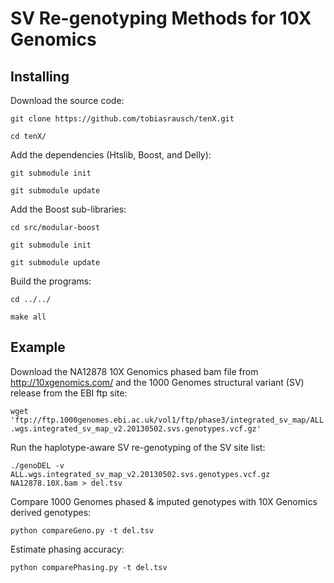 SV Re-genotyping Methods for 10X Genomics
=========================================

Installing
----------

Download the source code:

`git clone https://github.com/tobiasrausch/tenX.git`

`cd tenX/`

Add the dependencies (Htslib, Boost, and Delly):

`git submodule init`

`git submodule update`

Add the Boost sub-libraries:

`cd src/modular-boost`

`git submodule init`

`git submodule update`

Build the programs:

`cd ../../`

`make all`

Example
-------

Download the NA12878 10X Genomics phased bam file from http://10xgenomics.com/ and the 1000 Genomes structural variant (SV) release from the EBI ftp site:

`wget 'ftp://ftp.1000genomes.ebi.ac.uk/vol1/ftp/phase3/integrated_sv_map/ALL.wgs.integrated_sv_map_v2.20130502.svs.genotypes.vcf.gz'`

Run the haplotype-aware SV re-genotyping of the SV site list:

`./genoDEL -v ALL.wgs.integrated_sv_map_v2.20130502.svs.genotypes.vcf.gz NA12878.10X.bam > del.tsv`

Compare 1000 Genomes phased & imputed genotypes with 10X Genomics derived genotypes:

`python compareGeno.py -t del.tsv`

Estimate phasing accuracy:

`python comparePhasing.py -t del.tsv`
